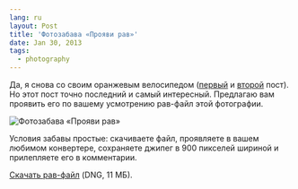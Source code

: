 ```yaml
---
lang: ru
layout: Post
title: 'Фотозабава «Прояви рав»'
date: Jan 30, 2013
tags:
  - photography
---
```


Да, я снова со своим оранжевым велосипедом ([первый](http://birdwatcher.ru/blog/5608 "Варианты обработки") и [второй](http://birdwatcher.ru/blog/5615 "Варианты обработки: результаты и наблюдения") пост). Но этот пост точно последний и самый интересный. Предлагаю вам проявить его по вашему усмотрению рав-файл этой фотографии.

![Фотозабава «Прояви рав»](/images/blog/raw-play.jpg)

Условия забавы простые: скачиваете файл, проявляете в вашем любимом конвертере, сохраняете джипег в 900 пикселей шириной и прилепляете его в комментарии.

[Скачать рав-файл](http://wow.sapegin.me/1c2j1T2X1C09/2011-08-31_5D_5263_Artem_Sapegin.dng) (DNG, 11 МБ).
